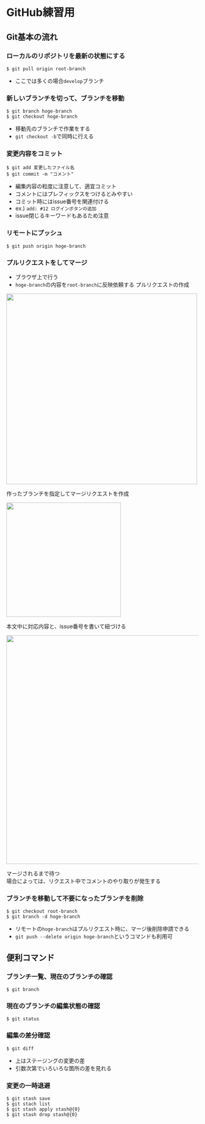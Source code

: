 # GitHub練習用

## Git基本の流れ

### ローカルのリポジトリを最新の状態にする

```
$ git pull origin root-branch
```

- ここでは多くの場合`develop`ブランチ

### 新しいブランチを切って、ブランチを移動

```
$ git branch hoge-branch
$ git checkout hoge-branch
```

- 移動先のブランチで作業をする
- `git checkout -b`で同時に行える

### 変更内容をコミット

```
$ git add 変更したファイル名
$ git commit -m "コメント"
```

- 編集内容の粒度に注意して、適宜コミット
- コメントにはプレフィックスをつけるとみやすい
- コミット時にはissue番号を関連付ける
- ex.) `add: #12 ログインボタンの追加`
- issue閉じるキーワードもあるため注意

### リモートにプッシュ

```
$ git push origin hoge-branch
```

### プルリクエストをしてマージ

- ブラウザ上で行う
- `hoge-branch`の内容を`root-branch`に反映依頼する
プルリクエストの作成

<image src=https://user-images.githubusercontent.com/60565605/80591420-a2204380-8a58-11ea-92d9-892a90e28571.png width=500>

作ったブランチを指定してマージリクエストを作成
  
<image src=https://user-images.githubusercontent.com/60565605/80591653-004d2680-8a59-11ea-9b33-bdaf26ff4f0e.png width=300>

本文中に対応内容と、issue番号を書いて紐づける

<image src=https://user-images.githubusercontent.com/60565605/80593888-f3cacd00-8a5c-11ea-9cb0-c456a087fc1d.png width=600>

マージされるまで待つ  
場合によっては、リクエスト中でコメントのやり取りが発生する

### ブランチを移動して不要になったブランチを削除

```
$ git checkout root-branch
$ git branch -d hoge-branch
```

- リモートの`hoge-branch`はプルリクエスト時に、マージ後削除申請できる
- `git push --delete origin hoge-branch`というコマンドも利用可

## 便利コマンド

### ブランチ一覧、現在のブランチの確認

```
$ git branch
```

### 現在のブランチの編集状態の確認

```
$ git status
```

### 編集の差分確認

```
$ git diff
```

- 上はステージングの変更の差
- 引数次第でいろいろな箇所の差を見れる

### 変更の一時退避

```
$ git stash save
$ git stach list
$ git stash apply stash@{0}
$ git stash drop stash@{0}
```
